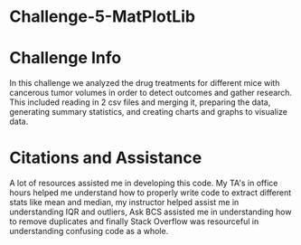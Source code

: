 # Challenge-5-MatPlotLib
# Challenge Info
In this challenge we analyzed the drug treatments for different mice with cancerous tumor volumes in order to detect outcomes and gather research. 
This included reading in 2 csv files and merging it, preparing the data, generating summary statistics, and creating charts and graphs to visualize data.

# Citations and Assistance
A lot of resources assisted me in developing this code. My TA's in office hours helped me understand how to properly write code to extract different stats like mean and median,
my instructor helped assist me in understanding IQR and outliers, Ask BCS assisted me in understanding how to remove duplicates and finally Stack Overflow was resourceful in understanding
confusing code as a whole.

